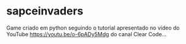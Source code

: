# sapceinvaders

Game criado em python seguindo o tutorial apresentado no vídeo do YouTube https://youtu.be/o-6pADy5Mdg do canal Clear Code...
